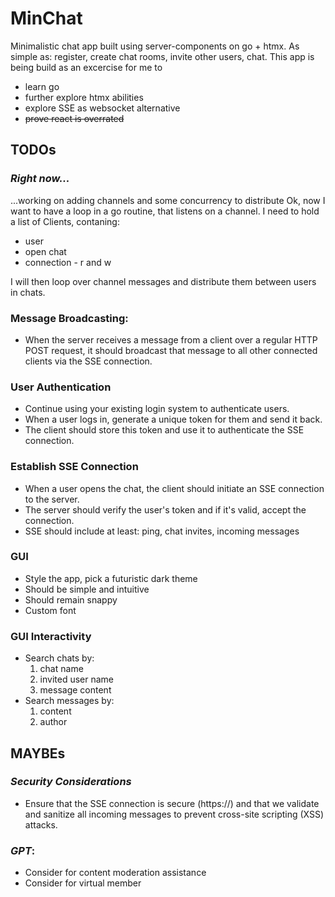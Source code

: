 # MinChat

Minimalistic chat app built using server-components on go + htmx.
As simple as: register, create chat rooms, invite other users, chat.
This app is being build as an excercise for me to 
- learn go
- further explore htmx abilities
- explore SSE as websocket alternative
- <s>prove react is overrated</s>

## TODOs

### *Right now...*
...working on adding channels and some concurrency to distribute
Ok, now I want to have a loop in a go routine, that listens on a channel.
I need to hold a list of Clients, contaning: 
* user 
* open chat
* connection - r and w

I will then loop over channel messages and distribute them between users in chats. 

### Message Broadcasting: 
- When the server receives a message from a client over a regular HTTP POST request, it should broadcast that message to all other connected clients via the SSE connection.

### User Authentication
- Continue using your existing login system to authenticate users. 
- When a user logs in, generate a unique token for them and send it back. 
- The client should store this token and use it to authenticate the SSE connection.

### Establish SSE Connection
- When a user opens the chat, the client should initiate an SSE connection to the server. 
- The server should verify the user's token and if it's valid, accept the connection.
- SSE should include at least: ping, chat invites, incoming messages

### GUI
- Style the app, pick a futuristic dark theme
- Should be simple and intuitive
- Should remain snappy
- Custom font

### GUI Interactivity
- Search chats by: 
    1. chat name
    2. invited user name
    3. message content
- Search messages by:
    1. content
    2. author

## MAYBEs

### *Security Considerations*
- Ensure that the SSE connection is secure (https://) and that we validate 
    and sanitize all incoming messages to prevent cross-site scripting (XSS) attacks.

### *GPT*:
- Consider for content moderation assistance
- Consider for virtual member
